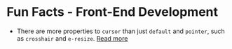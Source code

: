 # Fun Facts - Front-End Development
* There are more properties to `cursor` than just `default` and `pointer`, such as `crosshair` and `e-resize`. [Read more](http://www.w3schools.com/cssref/pr_class_cursor.asp)
